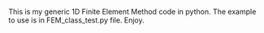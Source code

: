 This is my generic 1D Finite Element Method code in python.
The example to use is in FEM_class_test.py file.
Enjoy.
